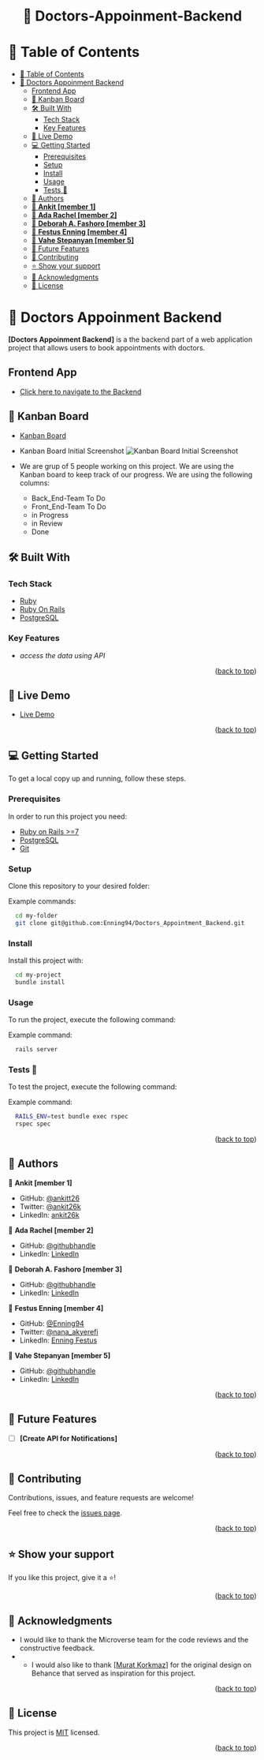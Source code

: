 <a name="readme-top"></a>

<div align="center">
  <h1>📖 Doctors-Appoinment-Backend</h>
</div>

<!-- TABLE OF CONTENTS -->

# 📗 Table of Contents

- [📗 Table of Contents](#-table-of-contents)
- [📖 Doctors Appoinment Backend ](#-doctors-appoinment-backend-)
  - [Frontend App ](#frontend-app-)
  - [🚀 Kanban Board ](#-kanban-board-)
  - [🛠 Built With ](#-built-with-)
    - [Tech Stack ](#tech-stack-)
    - [Key Features ](#key-features-)
  - [🚀 Live Demo ](#-live-demo-)
  - [💻 Getting Started ](#-getting-started-)
    - [Prerequisites](#prerequisites)
    - [Setup](#setup)
    - [Install](#install)
    - [Usage](#usage)
    - [Tests 🧪](#tests-)
  - [👥 Authors ](#-authors-)
   - [👤 **Ankit [member 1]**](#👤-Ankit)
   - [👤 **Ada Rachel [member 2]**](#👤-Ada-Rachel)
   - [👤 **Deborah A. Fashoro [member 3]**](#👤-Deborah-A.-Fashoro)
   - [👤 **Festus Enning [member 4]**](#👤-Festus-Enning)
   - [👤 **Vahe Stepanyan [member 5]**](#👤-Vahe-Stepanyan)
  - [🔭 Future Features ](#-future-features-)
  - [🤝 Contributing ](#-contributing-)
  - [⭐️ Show your support ](#️-show-your-support-)
  - [🙏 Acknowledgments ](#-acknowledgments-)
  - [📝 License ](#-license-)

<!-- PROJECT DESCRIPTION -->

# 📖 Doctors Appoinment Backend <a name="about-project"></a>

**[Doctors Appoinment Backend]** is a the backend part of a web application project that allows users to book appointments with doctors.

## Frontend App <a name="front-end"></a>
- [Click here to navigate to the Backend](https://github.com/adarachel/doctors-appointment-frontend)

## 🚀 Kanban Board <a name="kanban-board"></a>
- [Kanban Board ](https://github.com/Enning94/Doctors_Appointment_Backend/projects/1)
- Kanban Board Initial Screenshot
![Kanban Board Initial Screenshot](<Screenshot 2023-10-01 at 10.10.19.png>)
 
- We are grup of 5 people working on this project. We are using the Kanban board to keep track of our progress. We are using the following columns:
  - Back_End-Team To Do
  - Front_End-Team To Do
  - in Progress
  - in Review
  - Done
  
## 🛠 Built With <a name="built-with"></a>

### Tech Stack <a name="tech-stack"></a>
  <ul>
    <li><a href="https://www.ruby-lang.org/en/">Ruby</a></li>
    <li><a href="https://rubyonrails.org">Ruby On Rails</a></li>
    <li><a href="https://www.postgresql.org/">PostgreSQL</a></li>
  </ul>

<!-- Features -->

### Key Features <a name="key-features"></a>

- *access the data using API*

<p align="right">(<a href="#readme-top">back to top</a>)</p>

<!-- LIVE DEMO -->

 ## 🚀 Live Demo <a name="live-demo"></a>

- [Live Demo](https://google.com)

<p align="right">(<a href="#readme-top">back to top</a>)</p>

<!-- GETTING STARTED -->

## 💻 Getting Started <a name="getting-started"></a>

To get a local copy up and running, follow these steps.

### Prerequisites

In order to run this project you need:

- [Ruby on Rails >=7](https://rubyonrails.org/)
- [PostgreSQL](https://www.postgresql.org/)
- [Git](https://git-scm.com/downloads)

### Setup

Clone this repository to your desired folder:

Example commands:

```sh
  cd my-folder
  git clone git@github.com:Enning94/Doctors_Appointment_Backend.git
```

### Install

Install this project with:

```sh
  cd my-project
  bundle install
```

### Usage

To run the project, execute the following command:

Example command:

```sh
  rails server
```
### Tests 🧪

To test the project, execute the following command:

Example command:

```sh
  RAILS_ENV=test bundle exec rspec
  rspec spec
```

<p align="right">(<a href="#readme-top">back to top</a>)</p>

<!-- AUTHORS -->

## 👥 Authors <a name="authors"></a>

👤 **Ankit [member 1]**

- GitHub: [@ankitt26](https://github.com/ankitt26)
- Twitter: [@ankit26k](https://twitter.com/ankit26k)
- LinkedIn: [ankit26k](https://www.linkedin.com/in/ankit26k/)

👤 **Ada Rachel [member 2]**

- GitHub: [@githubhandle](https://github.com/adarachel)
- LinkedIn: [LinkedIn](https://www.linkedin.com/in/adarachel/)

👤 **Deborah A. Fashoro [member 3]**

- GitHub: [@githubhandle](https://github.com/DebyGrey)
- LinkedIn: [LinkedIn](https://www.linkedin.com/in/deborah-fashoro)

👤 **Festus Enning [member 4]**

- GitHub: [@Enning94](https://github.com/Enning94)
- Twitter: [@nana_akyerefi](https://twitter.com/nana_akyerefi)
- LinkedIn: [Enning Festus](https://www.linkedin.com/in/enningfestus/)

👤 **Vahe Stepanyan [member 5]**

- GitHub: [@githubhandle](https://github.com/VaheStepanyan100)
- LinkedIn: [LinkedIn](https://www.linkedin.com/in/vahestepanyan/)


<p align="right">(<a href="#readme-top">back to top</a>)</p>

<!-- FUTURE FEATURES -->

## 🔭 Future Features <a name="future-features"></a>

- [ ] **[Create API for Notifications]**

<p align="right">(<a href="#readme-top">back to top</a>)</p>

<!-- CONTRIBUTING -->

## 🤝 Contributing <a name="contributing"></a>

Contributions, issues, and feature requests are welcome!

Feel free to check the [issues page](../../issues/).

<p align="right">(<a href="#readme-top">back to top</a>)</p>

<!-- SUPPORT -->

## ⭐️ Show your support <a name="support"></a>

If you like this project, give it a ⭐️!

<p align="right">(<a href="#readme-top">back to top</a>)</p>

<!-- ACKNOWLEDGEMENTS -->

## 🙏 Acknowledgments <a name="acknowledgements"></a>

-  I would like to thank the Microverse team for the code reviews and the constructive feedback.
-  - I would also like to thank [<a href="https://www.behance.net/muratk">Murat Korkmaz</a>] for the original design on Behance that served as inspiration for this project.

<p align="right">(<a href="#readme-top">back to top</a>)</p>

<!-- LICENSE -->

## 📝 License <a name="license"></a>

This project is [MIT](./LICENSE) licensed.

<p align="right">(<a href="#readme-top">back to top</a>)</p>

